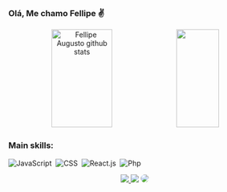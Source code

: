 ### Olá, Me chamo Fellipe ✌

<div align="center">  
  <img width="49%" height="195px" src="https://github-readme-stats.vercel.app/api?username=LipeRodrigues1&show_icons=true&count_private=true&hide_border=true&title_color=6495ED&icon_color=6495ED&text_color=c9d1d9&bg_color=0d1117" alt="Fellipe Augusto github stats" /> 
  <img width="41%" height="195px" src="https://github-readme-stats.vercel.app/api/top-langs/?username=LipeRodrigues1&layout=compact&hide_border=true&title_color=6495ED&text_color=6495ED&bg_color=0d1117" />
</div>

 ### Main skills:
![JavaScript](https://img.shields.io/badge/-JavaScript-0D1117?style=for-the-badge&logo=javascript&labelColor=0D1117)&nbsp;
![CSS](https://img.shields.io/badge/-CSS-0D1117?style=for-the-badge&logo=CSS3&logoColor=1572B6&labelColor=0D1117)&nbsp;
![React.js](https://img.shields.io/badge/-React.js-0D1117?style=for-the-badge&logo=react&labelColor=0D1117)&nbsp;
![Php](https://img.shields.io/badge/-php-0D1117?style=for-the-badge&logo=php&logoColor=purple&labelColor=0D1117)&nbsp; 

<div align="center"> 
<a href="https://instagram.com/carol_developer" target="_blank"><img src="https://img.shields.io/badge/-Instagram-%23E4405F?style=for-the-badge&logo=instagram&logoColor=white"</a>
<a href = "mailto:cmp.1a.liperodrigues246@gmail.com"> <img src="https://img.shields.io/badge/-Gmail-%23333?style=for-the-badge&logo=gmail&logoColor=white" target="_blank"></a>
<a href="https://www.linkedin.com/in/fellipe-augusto-b618771b0" target="_blank"><img src="https://img.shields.io/badge/-LinkedIn-%230077B5?style=for-the-badge&logo=linkedin&logoColor=white" style="border-radius: 30px" target="_blank"></a> 
 </div>
 
